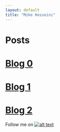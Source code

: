 ```yaml
---
layout: default
title: "Mike Hosseini"
---
```

 # Posts

  # [Blog 0](https://mikehosseini.github.io/mikehosseini.github.io/posts/2020/08/31/Blog-0.html) 

  # [Blog 1](https://mikehosseini.github.io/mikehosseini.github.io/posts/2020/09/06/Blog-1.html)

  # [Blog 2](https://mikehosseini.github.io/mikehosseini.github.io/posts/2020/09/15/Blog-2.html)


Follow me on [![alt text][1.1]][1]

[1.1]: http://i.imgur.com/tXSoThF.png (twitter icon with padding)

[1]: http://www.twitter.com/mikehosseini92
